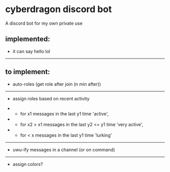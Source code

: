 # cyberdragon discord bot
A discord bot for my own private use

## implemented:
- it can say hello lol
---
## to implement:
- auto-roles (get role after join (n min after))
---
- assign roles based on recent activity 

- - for x1 messages in the last y1 time 'active',
- - for x2 > x1 messages in the last y2 <= y1 time 'very active', 
- - for < x messages in the last y1 time 'lurking'
---
- uwu-ify messages in a channel (or on command)
---
- assign colors?